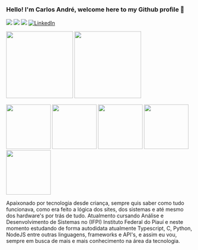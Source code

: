 ### Hello! I'm Carlos André, welcome here to my Github profile 👋


<a href="https://www.instagram.com/carlosandre_samp/?hl=pt-br"><img loading="lazy" src="https://img.shields.io/badge/-Instagram-%23E4405F?style=for-the-badge&logo=instagram&logoColor=white"></a>
<a href = "mailto:carlosandre770077@gmail.com"><img loading="lazy" src="https://img.shields.io/badge/Gmail-D14836?style=for-the-badge&logo=gmail&logoColor=white"></a>
<a href="https://www.linkedin.com/in/carlos-andré-085240232/"><img loading="lazy" src="https://img.shields.io/badge/-LinkedIn-%230077B5?style=for-the-badge&logo=linkedin&logoColor=white"></a> 
<a href="https://meu-portfolio-x2s1.onrender.com/"><img src="https://camo.githubusercontent.com/33cb76941cdcd6765761516188d1f2f7e63c5c214a5cb0b7f92fd096b68c8c2f/68747470733a2f2f696d672e736869656c64732e696f2f62616467652f506f7274666f6c696f2d4646353732323f7374796c653d666f722d7468652d6261646765266c6f676f3d626c6f67676572266c6f676f436f6c6f723d7768697465" alt="LinkedIn" data-canonical-src="https://img.shields.io/badge/Portfolio-FF5722?style=for-the-badge&amp;logo=blogger&amp;logoColor=white" style="max-width: 100%;"></a>
<p


<a href="https://github.com/carlosandresamp">
<img loading="lazy" height="180em" src="https://github-readme-stats.vercel.app/api/top-langs/?username=carlosandresamp&layout=compact&langs_count=7&theme=dracula"/>
<img loading="lazy" height="180em" src="https://github-readme-stats.vercel.app/api?username=carlosandresamp&show_icons=true&theme=dracula&include_all_commits=true&count_private=true"/>


<img loading="lazy" src="https://cdn.jsdelivr.net/gh/devicons/devicon/icons/git/git-original.svg" width="120" max-width="100%"/> <img src="https://cdn.jsdelivr.net/gh/devicons/devicon/icons/html5/html5-original.svg" width="120" max-width="100%"/>
<img src="https://cdn.jsdelivr.net/gh/devicons/devicon/icons/css3/css3-original.svg" width="120" max-width="100%"/>
<img src="https://cdn.jsdelivr.net/gh/devicons/devicon/icons/python/python-original.svg" width="120" max-width="100%"/>
<img src="https://cdn.jsdelivr.net/gh/devicons/devicon@latest/icons/javascript/javascript-original.svg" width="120" max-width="100%"/>

<p dir="auto"> Apaixonado por tecnologia desde criança, sempre quis saber como tudo funcionava, como era feito a lógica dos sites, dos sistemas e até mesmo dos hardware's por trás de tudo. Atualmento cursando Análise e Desenvolvimento de Sistemas no (IFPI) Instituto Federal do Piauí e neste momento estudando de forma autodidata atualmente Typescript, C, Python, NodeJS entre outras linguagens, frameworks e API's, e assim eu vou, sempre em busca de mais e mais conhecimento na área da tecnologia.
</p>


